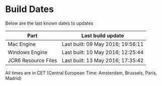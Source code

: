# Build Dates

Below are the last known dates to updates

Part | Last build update
-----|-----
Mac Engine | Last built: 09 May 2016; 19:56:11
Windows Engine | Last built: 10 May 2016; 12:25:44
JCR6 Resource Files | Last built: 13 May 2016; 17:35:42
All times are in CET (Central European Time: Amsterdam, Brussels, Paris, Madrid)




